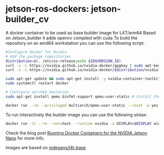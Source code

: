 # jetson-ros-dockers: jetson-builder_cv
A docker container to be used as base builder image for L4T/arm64
Based on Jetson_builder it adds opencv compiled with cuda
To build the repository on an amd64 workstation you can use the following script.


```bash
#Configure docker for Nvidia
# Add the package repositories
distribution=$(. /etc/os-release;echo $ID$VERSION_ID)
curl -s -L https://nvidia.github.io/nvidia-docker/gpgkey | sudo apt-key add -
curl -s -L https://nvidia.github.io/nvidia-docker/$distribution/nvidia-docker.list | sudo tee /etc/apt/sources.list.d/nvidia-docker.list

sudo apt-get update && sudo apt-get install -y nvidia-container-toolkit
sudo systemctl restart docker

# Configure aarch64 emulation
sudo apt-get install qemu binfmt-support qemu-user-static # Install the qemu packages  

docker run --rm --privileged multiarch/qemu-user-static --reset -p yes # This step will execute the registering scripts  

```

To run interactively the builder image you can use the following sintax:

```bash
docker run -it --rm --net=host --runtime nvidia -e DISPLAY=$DISPLAY alessiomorale/jetson-builder-jp-r32.4.2-cv-4.3.0-py3
```
Check the blog post [Running Docker Containers for the NVIDIA Jetson Nano](https://dev.to/caelinsutch/running-docker-containers-for-the-nvidia-jetson-nano-5a06) for more info.

Images are based on [mdegans/l4t-base](https://github.com/mdegans/docker-tegra-ubuntu/tree/l4t-base) 